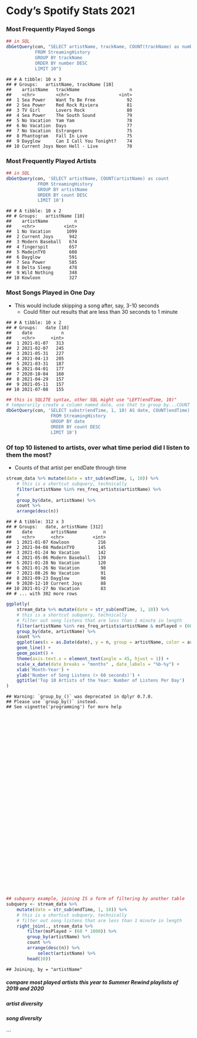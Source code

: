 Cody’s Spotify Stats 2021
================

### Most Frequently Played Songs

``` r
## in SQL
dbGetQuery(con, "SELECT artistName, trackName, COUNT(trackName) as number
           FROM StreamingHistory
           GROUP BY trackName
           ORDER BY number DESC
           LIMIT 10")
```

    ## # A tibble: 10 x 3
    ## # Groups:   artistName, trackName [10]
    ##    artistName   trackName                   n
    ##    <chr>        <chr>                   <int>
    ##  1 Sea Power    Want To Be Free            92
    ##  2 Sea Power    Red Rock Riviera           81
    ##  3 TV Girl      Lovers Rock                80
    ##  4 Sea Power    The South Sound            79
    ##  5 No Vacation  Yam Yam                    78
    ##  6 No Vacation  Days                       77
    ##  7 No Vacation  Estrangers                 75
    ##  8 Phantogram   Fall In Love               75
    ##  9 Dayglow      Can I Call You Tonight?    74
    ## 10 Current Joys Neon Hell - Live           70

### Most Frequently Played Artists

``` r
## in SQL
dbGetQuery(con, 'SELECT artistName, COUNT(artistName) as count
            FROM StreamingHistory
            GROUP BY artistName 
            ORDER BY count DESC
            LIMIT 10')
```

    ## # A tibble: 10 x 2
    ## # Groups:   artistName [10]
    ##    artistName          n
    ##    <chr>           <int>
    ##  1 No Vacation      1099
    ##  2 Current Joys      942
    ##  3 Modern Baseball   674
    ##  4 fingerspit        657
    ##  5 MadeinTYO         608
    ##  6 Dayglow           591
    ##  7 Sea Power         585
    ##  8 Delta Sleep       478
    ##  9 Wild Nothing      348
    ## 10 Kowloon           327

### Most Songs Played in One Day

  - This would include skipping a song after, say, 3-10 seconds
      - Could filter out results that are less than 30 seconds to 1
        minute

<!-- end list -->

    ## # A tibble: 10 x 2
    ## # Groups:   date [10]
    ##    date           n
    ##    <chr>      <int>
    ##  1 2021-01-07   313
    ##  2 2021-02-07   245
    ##  3 2021-05-31   227
    ##  4 2021-04-13   205
    ##  5 2021-03-31   187
    ##  6 2021-04-01   177
    ##  7 2020-10-04   160
    ##  8 2021-04-29   157
    ##  9 2021-05-11   157
    ## 10 2021-07-08   155

``` r
## this is SQLITE syntax, other SQL might use "LEFT(endTime, 10)"
# temporarily create a column named date, use that to group by...COUNT doesn't work on aliases I guess
dbGetQuery(con, 'SELECT substr(endTime, 1, 10) AS date, COUNT(endTime) AS count, SUM(msPlayed) as songTime
                 FROM StreamingHistory
                 GROUP BY date
                 ORDER BY count DESC
                 LIMIT 10')
```

### Of top 10 listened to artists, over what time period did I listen to them the most?

  - Counts of that artist per endDate through time

<!-- end list -->

``` r
stream_data %>% mutate(date = str_sub(endTime, 1, 10)) %>% 
    # this is a shortcut subquery, technically
    filter(artistName %in% res_freq_artists$artistName) %>% 
    # 
    group_by(date, artistName) %>% 
    count %>% 
    arrange(desc(n))
```

    ## # A tibble: 312 x 3
    ## # Groups:   date, artistName [312]
    ##    date       artistName          n
    ##    <chr>      <chr>           <int>
    ##  1 2021-01-07 Kowloon           216
    ##  2 2021-04-08 MadeinTYO         145
    ##  3 2021-01-24 No Vacation       142
    ##  4 2021-05-06 Modern Baseball   139
    ##  5 2021-01-28 No Vacation       120
    ##  6 2021-01-26 No Vacation        98
    ##  7 2021-08-26 No Vacation        91
    ##  8 2021-09-23 Dayglow            90
    ##  9 2020-12-10 Current Joys       88
    ## 10 2021-01-27 No Vacation        83
    ## # ... with 302 more rows

``` r
ggplotly(
    stream_data %>% mutate(date = str_sub(endTime, 1, 10)) %>% 
    # this is a shortcut subquery, technically
    # filter out song listens that are less than 1 minute in length
    filter(artistName %in% res_freq_artists$artistName & msPlayed > (60 * 1000)) %>% 
    group_by(date, artistName) %>% 
    count %>% 
    ggplot(aes(x = as.Date(date), y = n, group = artistName, color = artistName)) +
    geom_line() + 
    geom_point() + 
    theme(axis.text.x = element_text(angle = 45, hjust = 1)) + 
    scale_x_date(date_breaks = "months" , date_labels = "%b-%y") +
    xlab('Month-Year') + 
    ylab('Number of Song Listens (> 60 seconds)') + 
    ggtitle('Top 10 Artists of the Year: Number of Listens Per Day')
)
```

    ## Warning: `group_by_()` was deprecated in dplyr 0.7.0.
    ## Please use `group_by()` instead.
    ## See vignette('programming') for more help

<!--html_preserve-->

<div id="htmlwidget-f303b230f4397491d7c6" class="plotly html-widget" style="width:672px;height:480px;">

</div>

<script type="application/json" data-for="htmlwidget-f303b230f4397491d7c6">{"x":{"data":[{"x":[18586,18605,18606,18607,18609,18612,18613,18615,18616,18617,18642,18643,18645,18646,18647,18650,18652,18653,18658,18684,18730,18734,18735,18736,18737,18738,18768,18769,18773,18824,18825,18826,18829,18830,18840],"y":[1,46,76,39,59,1,27,41,16,19,24,29,41,13,9,58,1,1,11,2,2,48,43,28,13,1,11,4,3,9,22,10,3,10,12],"text":["as.Date(date): 2020-11-20<br />n:   1<br />artistName: Current Joys<br />artistName: Current Joys","as.Date(date): 2020-12-09<br />n:  46<br />artistName: Current Joys<br />artistName: Current Joys","as.Date(date): 2020-12-10<br />n:  76<br />artistName: Current Joys<br />artistName: Current Joys","as.Date(date): 2020-12-11<br />n:  39<br />artistName: Current Joys<br />artistName: Current Joys","as.Date(date): 2020-12-13<br />n:  59<br />artistName: Current Joys<br />artistName: Current Joys","as.Date(date): 2020-12-16<br />n:   1<br />artistName: Current Joys<br />artistName: Current Joys","as.Date(date): 2020-12-17<br />n:  27<br />artistName: Current Joys<br />artistName: Current Joys","as.Date(date): 2020-12-19<br />n:  41<br />artistName: Current Joys<br />artistName: Current Joys","as.Date(date): 2020-12-20<br />n:  16<br />artistName: Current Joys<br />artistName: Current Joys","as.Date(date): 2020-12-21<br />n:  19<br />artistName: Current Joys<br />artistName: Current Joys","as.Date(date): 2021-01-15<br />n:  24<br />artistName: Current Joys<br />artistName: Current Joys","as.Date(date): 2021-01-16<br />n:  29<br />artistName: Current Joys<br />artistName: Current Joys","as.Date(date): 2021-01-18<br />n:  41<br />artistName: Current Joys<br />artistName: Current Joys","as.Date(date): 2021-01-19<br />n:  13<br />artistName: Current Joys<br />artistName: Current Joys","as.Date(date): 2021-01-20<br />n:   9<br />artistName: Current Joys<br />artistName: Current Joys","as.Date(date): 2021-01-23<br />n:  58<br />artistName: Current Joys<br />artistName: Current Joys","as.Date(date): 2021-01-25<br />n:   1<br />artistName: Current Joys<br />artistName: Current Joys","as.Date(date): 2021-01-26<br />n:   1<br />artistName: Current Joys<br />artistName: Current Joys","as.Date(date): 2021-01-31<br />n:  11<br />artistName: Current Joys<br />artistName: Current Joys","as.Date(date): 2021-02-26<br />n:   2<br />artistName: Current Joys<br />artistName: Current Joys","as.Date(date): 2021-04-13<br />n:   2<br />artistName: Current Joys<br />artistName: Current Joys","as.Date(date): 2021-04-17<br />n:  48<br />artistName: Current Joys<br />artistName: Current Joys","as.Date(date): 2021-04-18<br />n:  43<br />artistName: Current Joys<br />artistName: Current Joys","as.Date(date): 2021-04-19<br />n:  28<br />artistName: Current Joys<br />artistName: Current Joys","as.Date(date): 2021-04-20<br />n:  13<br />artistName: Current Joys<br />artistName: Current Joys","as.Date(date): 2021-04-21<br />n:   1<br />artistName: Current Joys<br />artistName: Current Joys","as.Date(date): 2021-05-21<br />n:  11<br />artistName: Current Joys<br />artistName: Current Joys","as.Date(date): 2021-05-22<br />n:   4<br />artistName: Current Joys<br />artistName: Current Joys","as.Date(date): 2021-05-26<br />n:   3<br />artistName: Current Joys<br />artistName: Current Joys","as.Date(date): 2021-07-16<br />n:   9<br />artistName: Current Joys<br />artistName: Current Joys","as.Date(date): 2021-07-17<br />n:  22<br />artistName: Current Joys<br />artistName: Current Joys","as.Date(date): 2021-07-18<br />n:  10<br />artistName: Current Joys<br />artistName: Current Joys","as.Date(date): 2021-07-21<br />n:   3<br />artistName: Current Joys<br />artistName: Current Joys","as.Date(date): 2021-07-22<br />n:  10<br />artistName: Current Joys<br />artistName: Current Joys","as.Date(date): 2021-08-01<br />n:  12<br />artistName: Current Joys<br />artistName: Current Joys"],"type":"scatter","mode":"lines+markers","line":{"width":1.88976377952756,"color":"rgba(248,118,109,1)","dash":"solid"},"hoveron":"points","name":"Current Joys","legendgroup":"Current Joys","showlegend":true,"xaxis":"x","yaxis":"y","hoverinfo":"text","marker":{"autocolorscale":false,"color":"rgba(248,118,109,1)","opacity":1,"size":5.66929133858268,"symbol":"circle","line":{"width":1.88976377952756,"color":"rgba(248,118,109,1)"}},"frame":null},{"x":[18590,18591,18683,18730,18734,18771,18799,18800,18801,18802,18803,18807,18808,18812,18820,18829,18840,18892,18893,18894,18895,18896,18897,18898,18900,18901],"y":[2,6,1,4,1,17,68,50,33,4,5,1,1,3,17,1,1,60,81,52,1,6,66,10,28,5],"text":["as.Date(date): 2020-11-24<br />n:   2<br />artistName: Dayglow<br />artistName: Dayglow","as.Date(date): 2020-11-25<br />n:   6<br />artistName: Dayglow<br />artistName: Dayglow","as.Date(date): 2021-02-25<br />n:   1<br />artistName: Dayglow<br />artistName: Dayglow","as.Date(date): 2021-04-13<br />n:   4<br />artistName: Dayglow<br />artistName: Dayglow","as.Date(date): 2021-04-17<br />n:   1<br />artistName: Dayglow<br />artistName: Dayglow","as.Date(date): 2021-05-24<br />n:  17<br />artistName: Dayglow<br />artistName: Dayglow","as.Date(date): 2021-06-21<br />n:  68<br />artistName: Dayglow<br />artistName: Dayglow","as.Date(date): 2021-06-22<br />n:  50<br />artistName: Dayglow<br />artistName: Dayglow","as.Date(date): 2021-06-23<br />n:  33<br />artistName: Dayglow<br />artistName: Dayglow","as.Date(date): 2021-06-24<br />n:   4<br />artistName: Dayglow<br />artistName: Dayglow","as.Date(date): 2021-06-25<br />n:   5<br />artistName: Dayglow<br />artistName: Dayglow","as.Date(date): 2021-06-29<br />n:   1<br />artistName: Dayglow<br />artistName: Dayglow","as.Date(date): 2021-06-30<br />n:   1<br />artistName: Dayglow<br />artistName: Dayglow","as.Date(date): 2021-07-04<br />n:   3<br />artistName: Dayglow<br />artistName: Dayglow","as.Date(date): 2021-07-12<br />n:  17<br />artistName: Dayglow<br />artistName: Dayglow","as.Date(date): 2021-07-21<br />n:   1<br />artistName: Dayglow<br />artistName: Dayglow","as.Date(date): 2021-08-01<br />n:   1<br />artistName: Dayglow<br />artistName: Dayglow","as.Date(date): 2021-09-22<br />n:  60<br />artistName: Dayglow<br />artistName: Dayglow","as.Date(date): 2021-09-23<br />n:  81<br />artistName: Dayglow<br />artistName: Dayglow","as.Date(date): 2021-09-24<br />n:  52<br />artistName: Dayglow<br />artistName: Dayglow","as.Date(date): 2021-09-25<br />n:   1<br />artistName: Dayglow<br />artistName: Dayglow","as.Date(date): 2021-09-26<br />n:   6<br />artistName: Dayglow<br />artistName: Dayglow","as.Date(date): 2021-09-27<br />n:  66<br />artistName: Dayglow<br />artistName: Dayglow","as.Date(date): 2021-09-28<br />n:  10<br />artistName: Dayglow<br />artistName: Dayglow","as.Date(date): 2021-09-30<br />n:  28<br />artistName: Dayglow<br />artistName: Dayglow","as.Date(date): 2021-10-01<br />n:   5<br />artistName: Dayglow<br />artistName: Dayglow"],"type":"scatter","mode":"lines+markers","line":{"width":1.88976377952756,"color":"rgba(216,144,0,1)","dash":"solid"},"hoveron":"points","name":"Dayglow","legendgroup":"Dayglow","showlegend":true,"xaxis":"x","yaxis":"y","hoverinfo":"text","marker":{"autocolorscale":false,"color":"rgba(216,144,0,1)","opacity":1,"size":5.66929133858268,"symbol":"circle","line":{"width":1.88976377952756,"color":"rgba(216,144,0,1)"}},"frame":null},{"x":[18556,18596,18597,18631,18814,18815,18816,18817,18819,18820,18821,18822,18823,18825,18828,18829,18842,18844,18854,18883,18884,18886,18891,18892,18897],"y":[1,57,16,29,2,34,36,8,14,11,1,13,19,19,22,13,11,1,18,10,48,12,13,7,16],"text":["as.Date(date): 2020-10-21<br />n:   1<br />artistName: Delta Sleep<br />artistName: Delta Sleep","as.Date(date): 2020-11-30<br />n:  57<br />artistName: Delta Sleep<br />artistName: Delta Sleep","as.Date(date): 2020-12-01<br />n:  16<br />artistName: Delta Sleep<br />artistName: Delta Sleep","as.Date(date): 2021-01-04<br />n:  29<br />artistName: Delta Sleep<br />artistName: Delta Sleep","as.Date(date): 2021-07-06<br />n:   2<br />artistName: Delta Sleep<br />artistName: Delta Sleep","as.Date(date): 2021-07-07<br />n:  34<br />artistName: Delta Sleep<br />artistName: Delta Sleep","as.Date(date): 2021-07-08<br />n:  36<br />artistName: Delta Sleep<br />artistName: Delta Sleep","as.Date(date): 2021-07-09<br />n:   8<br />artistName: Delta Sleep<br />artistName: Delta Sleep","as.Date(date): 2021-07-11<br />n:  14<br />artistName: Delta Sleep<br />artistName: Delta Sleep","as.Date(date): 2021-07-12<br />n:  11<br />artistName: Delta Sleep<br />artistName: Delta Sleep","as.Date(date): 2021-07-13<br />n:   1<br />artistName: Delta Sleep<br />artistName: Delta Sleep","as.Date(date): 2021-07-14<br />n:  13<br />artistName: Delta Sleep<br />artistName: Delta Sleep","as.Date(date): 2021-07-15<br />n:  19<br />artistName: Delta Sleep<br />artistName: Delta Sleep","as.Date(date): 2021-07-17<br />n:  19<br />artistName: Delta Sleep<br />artistName: Delta Sleep","as.Date(date): 2021-07-20<br />n:  22<br />artistName: Delta Sleep<br />artistName: Delta Sleep","as.Date(date): 2021-07-21<br />n:  13<br />artistName: Delta Sleep<br />artistName: Delta Sleep","as.Date(date): 2021-08-03<br />n:  11<br />artistName: Delta Sleep<br />artistName: Delta Sleep","as.Date(date): 2021-08-05<br />n:   1<br />artistName: Delta Sleep<br />artistName: Delta Sleep","as.Date(date): 2021-08-15<br />n:  18<br />artistName: Delta Sleep<br />artistName: Delta Sleep","as.Date(date): 2021-09-13<br />n:  10<br />artistName: Delta Sleep<br />artistName: Delta Sleep","as.Date(date): 2021-09-14<br />n:  48<br />artistName: Delta Sleep<br />artistName: Delta Sleep","as.Date(date): 2021-09-16<br />n:  12<br />artistName: Delta Sleep<br />artistName: Delta Sleep","as.Date(date): 2021-09-21<br />n:  13<br />artistName: Delta Sleep<br />artistName: Delta Sleep","as.Date(date): 2021-09-22<br />n:   7<br />artistName: Delta Sleep<br />artistName: Delta Sleep","as.Date(date): 2021-09-27<br />n:  16<br />artistName: Delta Sleep<br />artistName: Delta Sleep"],"type":"scatter","mode":"lines+markers","line":{"width":1.88976377952756,"color":"rgba(163,165,0,1)","dash":"solid"},"hoveron":"points","name":"Delta Sleep","legendgroup":"Delta Sleep","showlegend":true,"xaxis":"x","yaxis":"y","hoverinfo":"text","marker":{"autocolorscale":false,"color":"rgba(163,165,0,1)","opacity":1,"size":5.66929133858268,"symbol":"circle","line":{"width":1.88976377952756,"color":"rgba(163,165,0,1)"}},"frame":null},{"x":[18784,18785,18786,18787,18788,18789,18790,18791,18792,18801,18802,18806,18810,18811,18845,18846,18847,18848,18851,18857,18876],"y":[15,52,51,35,69,50,14,7,1,28,11,27,71,28,13,57,11,20,20,27,15],"text":["as.Date(date): 2021-06-06<br />n:  15<br />artistName: fingerspit<br />artistName: fingerspit","as.Date(date): 2021-06-07<br />n:  52<br />artistName: fingerspit<br />artistName: fingerspit","as.Date(date): 2021-06-08<br />n:  51<br />artistName: fingerspit<br />artistName: fingerspit","as.Date(date): 2021-06-09<br />n:  35<br />artistName: fingerspit<br />artistName: fingerspit","as.Date(date): 2021-06-10<br />n:  69<br />artistName: fingerspit<br />artistName: fingerspit","as.Date(date): 2021-06-11<br />n:  50<br />artistName: fingerspit<br />artistName: fingerspit","as.Date(date): 2021-06-12<br />n:  14<br />artistName: fingerspit<br />artistName: fingerspit","as.Date(date): 2021-06-13<br />n:   7<br />artistName: fingerspit<br />artistName: fingerspit","as.Date(date): 2021-06-14<br />n:   1<br />artistName: fingerspit<br />artistName: fingerspit","as.Date(date): 2021-06-23<br />n:  28<br />artistName: fingerspit<br />artistName: fingerspit","as.Date(date): 2021-06-24<br />n:  11<br />artistName: fingerspit<br />artistName: fingerspit","as.Date(date): 2021-06-28<br />n:  27<br />artistName: fingerspit<br />artistName: fingerspit","as.Date(date): 2021-07-02<br />n:  71<br />artistName: fingerspit<br />artistName: fingerspit","as.Date(date): 2021-07-03<br />n:  28<br />artistName: fingerspit<br />artistName: fingerspit","as.Date(date): 2021-08-06<br />n:  13<br />artistName: fingerspit<br />artistName: fingerspit","as.Date(date): 2021-08-07<br />n:  57<br />artistName: fingerspit<br />artistName: fingerspit","as.Date(date): 2021-08-08<br />n:  11<br />artistName: fingerspit<br />artistName: fingerspit","as.Date(date): 2021-08-09<br />n:  20<br />artistName: fingerspit<br />artistName: fingerspit","as.Date(date): 2021-08-12<br />n:  20<br />artistName: fingerspit<br />artistName: fingerspit","as.Date(date): 2021-08-18<br />n:  27<br />artistName: fingerspit<br />artistName: fingerspit","as.Date(date): 2021-09-06<br />n:  15<br />artistName: fingerspit<br />artistName: fingerspit"],"type":"scatter","mode":"lines+markers","line":{"width":1.88976377952756,"color":"rgba(57,182,0,1)","dash":"solid"},"hoveron":"points","name":"fingerspit","legendgroup":"fingerspit","showlegend":true,"xaxis":"x","yaxis":"y","hoverinfo":"text","marker":{"autocolorscale":false,"color":"rgba(57,182,0,1)","opacity":1,"size":5.66929133858268,"symbol":"circle","line":{"width":1.88976377952756,"color":"rgba(57,182,0,1)"}},"frame":null},{"x":[18624,18625,18626,18627,18628,18632,18634,18635,18638,18720,18750],"y":[2,2,26,16,4,12,214,11,14,1,16],"text":["as.Date(date): 2020-12-28<br />n:   2<br />artistName: Kowloon<br />artistName: Kowloon","as.Date(date): 2020-12-29<br />n:   2<br />artistName: Kowloon<br />artistName: Kowloon","as.Date(date): 2020-12-30<br />n:  26<br />artistName: Kowloon<br />artistName: Kowloon","as.Date(date): 2020-12-31<br />n:  16<br />artistName: Kowloon<br />artistName: Kowloon","as.Date(date): 2021-01-01<br />n:   4<br />artistName: Kowloon<br />artistName: Kowloon","as.Date(date): 2021-01-05<br />n:  12<br />artistName: Kowloon<br />artistName: Kowloon","as.Date(date): 2021-01-07<br />n: 214<br />artistName: Kowloon<br />artistName: Kowloon","as.Date(date): 2021-01-08<br />n:  11<br />artistName: Kowloon<br />artistName: Kowloon","as.Date(date): 2021-01-11<br />n:  14<br />artistName: Kowloon<br />artistName: Kowloon","as.Date(date): 2021-04-03<br />n:   1<br />artistName: Kowloon<br />artistName: Kowloon","as.Date(date): 2021-05-03<br />n:  16<br />artistName: Kowloon<br />artistName: Kowloon"],"type":"scatter","mode":"lines+markers","line":{"width":1.88976377952756,"color":"rgba(0,191,125,1)","dash":"solid"},"hoveron":"points","name":"Kowloon","legendgroup":"Kowloon","showlegend":true,"xaxis":"x","yaxis":"y","hoverinfo":"text","marker":{"autocolorscale":false,"color":"rgba(0,191,125,1)","opacity":1,"size":5.66929133858268,"symbol":"circle","line":{"width":1.88976377952756,"color":"rgba(0,191,125,1)"}},"frame":null},{"x":[18541,18560,18574,18575,18576,18577,18588,18600,18603,18616,18662,18697,18700,18718,18720,18721,18722,18723,18724,18725,18726,18727,18728,18729,18730,18731,18738,18747,18750,18760,18798,18837,18838,18839,18840,18841,18845,18848,18849,18859,18864,18866,18877,18878,18885,18891,18898],"y":[1,1,1,1,1,5,1,2,1,1,3,4,2,56,7,44,28,45,37,134,58,21,11,19,24,3,1,1,2,1,1,2,3,2,3,1,2,1,2,2,1,2,5,2,1,2,1],"text":["as.Date(date): 2020-10-06<br />n:   1<br />artistName: MadeinTYO<br />artistName: MadeinTYO","as.Date(date): 2020-10-25<br />n:   1<br />artistName: MadeinTYO<br />artistName: MadeinTYO","as.Date(date): 2020-11-08<br />n:   1<br />artistName: MadeinTYO<br />artistName: MadeinTYO","as.Date(date): 2020-11-09<br />n:   1<br />artistName: MadeinTYO<br />artistName: MadeinTYO","as.Date(date): 2020-11-10<br />n:   1<br />artistName: MadeinTYO<br />artistName: MadeinTYO","as.Date(date): 2020-11-11<br />n:   5<br />artistName: MadeinTYO<br />artistName: MadeinTYO","as.Date(date): 2020-11-22<br />n:   1<br />artistName: MadeinTYO<br />artistName: MadeinTYO","as.Date(date): 2020-12-04<br />n:   2<br />artistName: MadeinTYO<br />artistName: MadeinTYO","as.Date(date): 2020-12-07<br />n:   1<br />artistName: MadeinTYO<br />artistName: MadeinTYO","as.Date(date): 2020-12-20<br />n:   1<br />artistName: MadeinTYO<br />artistName: MadeinTYO","as.Date(date): 2021-02-04<br />n:   3<br />artistName: MadeinTYO<br />artistName: MadeinTYO","as.Date(date): 2021-03-11<br />n:   4<br />artistName: MadeinTYO<br />artistName: MadeinTYO","as.Date(date): 2021-03-14<br />n:   2<br />artistName: MadeinTYO<br />artistName: MadeinTYO","as.Date(date): 2021-04-01<br />n:  56<br />artistName: MadeinTYO<br />artistName: MadeinTYO","as.Date(date): 2021-04-03<br />n:   7<br />artistName: MadeinTYO<br />artistName: MadeinTYO","as.Date(date): 2021-04-04<br />n:  44<br />artistName: MadeinTYO<br />artistName: MadeinTYO","as.Date(date): 2021-04-05<br />n:  28<br />artistName: MadeinTYO<br />artistName: MadeinTYO","as.Date(date): 2021-04-06<br />n:  45<br />artistName: MadeinTYO<br />artistName: MadeinTYO","as.Date(date): 2021-04-07<br />n:  37<br />artistName: MadeinTYO<br />artistName: MadeinTYO","as.Date(date): 2021-04-08<br />n: 134<br />artistName: MadeinTYO<br />artistName: MadeinTYO","as.Date(date): 2021-04-09<br />n:  58<br />artistName: MadeinTYO<br />artistName: MadeinTYO","as.Date(date): 2021-04-10<br />n:  21<br />artistName: MadeinTYO<br />artistName: MadeinTYO","as.Date(date): 2021-04-11<br />n:  11<br />artistName: MadeinTYO<br />artistName: MadeinTYO","as.Date(date): 2021-04-12<br />n:  19<br />artistName: MadeinTYO<br />artistName: MadeinTYO","as.Date(date): 2021-04-13<br />n:  24<br />artistName: MadeinTYO<br />artistName: MadeinTYO","as.Date(date): 2021-04-14<br />n:   3<br />artistName: MadeinTYO<br />artistName: MadeinTYO","as.Date(date): 2021-04-21<br />n:   1<br />artistName: MadeinTYO<br />artistName: MadeinTYO","as.Date(date): 2021-04-30<br />n:   1<br />artistName: MadeinTYO<br />artistName: MadeinTYO","as.Date(date): 2021-05-03<br />n:   2<br />artistName: MadeinTYO<br />artistName: MadeinTYO","as.Date(date): 2021-05-13<br />n:   1<br />artistName: MadeinTYO<br />artistName: MadeinTYO","as.Date(date): 2021-06-20<br />n:   1<br />artistName: MadeinTYO<br />artistName: MadeinTYO","as.Date(date): 2021-07-29<br />n:   2<br />artistName: MadeinTYO<br />artistName: MadeinTYO","as.Date(date): 2021-07-30<br />n:   3<br />artistName: MadeinTYO<br />artistName: MadeinTYO","as.Date(date): 2021-07-31<br />n:   2<br />artistName: MadeinTYO<br />artistName: MadeinTYO","as.Date(date): 2021-08-01<br />n:   3<br />artistName: MadeinTYO<br />artistName: MadeinTYO","as.Date(date): 2021-08-02<br />n:   1<br />artistName: MadeinTYO<br />artistName: MadeinTYO","as.Date(date): 2021-08-06<br />n:   2<br />artistName: MadeinTYO<br />artistName: MadeinTYO","as.Date(date): 2021-08-09<br />n:   1<br />artistName: MadeinTYO<br />artistName: MadeinTYO","as.Date(date): 2021-08-10<br />n:   2<br />artistName: MadeinTYO<br />artistName: MadeinTYO","as.Date(date): 2021-08-20<br />n:   2<br />artistName: MadeinTYO<br />artistName: MadeinTYO","as.Date(date): 2021-08-25<br />n:   1<br />artistName: MadeinTYO<br />artistName: MadeinTYO","as.Date(date): 2021-08-27<br />n:   2<br />artistName: MadeinTYO<br />artistName: MadeinTYO","as.Date(date): 2021-09-07<br />n:   5<br />artistName: MadeinTYO<br />artistName: MadeinTYO","as.Date(date): 2021-09-08<br />n:   2<br />artistName: MadeinTYO<br />artistName: MadeinTYO","as.Date(date): 2021-09-15<br />n:   1<br />artistName: MadeinTYO<br />artistName: MadeinTYO","as.Date(date): 2021-09-21<br />n:   2<br />artistName: MadeinTYO<br />artistName: MadeinTYO","as.Date(date): 2021-09-28<br />n:   1<br />artistName: MadeinTYO<br />artistName: MadeinTYO"],"type":"scatter","mode":"lines+markers","line":{"width":1.88976377952756,"color":"rgba(0,191,196,1)","dash":"solid"},"hoveron":"points","name":"MadeinTYO","legendgroup":"MadeinTYO","showlegend":true,"xaxis":"x","yaxis":"y","hoverinfo":"text","marker":{"autocolorscale":false,"color":"rgba(0,191,196,1)","opacity":1,"size":5.66929133858268,"symbol":"circle","line":{"width":1.88976377952756,"color":"rgba(0,191,196,1)"}},"frame":null},{"x":[18746,18749,18750,18751,18752,18753,18754,18755,18756,18757,18758,18759,18760,18761,18764,18765,18779,18781,18782,18786,18787,18788,18793,18799,18840,18843,18846,18848,18856,18862],"y":[20,15,9,11,3,120,70,24,22,7,35,42,24,5,1,10,10,11,21,19,17,10,2,2,1,8,19,8,13,13],"text":["as.Date(date): 2021-04-29<br />n:  20<br />artistName: Modern Baseball<br />artistName: Modern Baseball","as.Date(date): 2021-05-02<br />n:  15<br />artistName: Modern Baseball<br />artistName: Modern Baseball","as.Date(date): 2021-05-03<br />n:   9<br />artistName: Modern Baseball<br />artistName: Modern Baseball","as.Date(date): 2021-05-04<br />n:  11<br />artistName: Modern Baseball<br />artistName: Modern Baseball","as.Date(date): 2021-05-05<br />n:   3<br />artistName: Modern Baseball<br />artistName: Modern Baseball","as.Date(date): 2021-05-06<br />n: 120<br />artistName: Modern Baseball<br />artistName: Modern Baseball","as.Date(date): 2021-05-07<br />n:  70<br />artistName: Modern Baseball<br />artistName: Modern Baseball","as.Date(date): 2021-05-08<br />n:  24<br />artistName: Modern Baseball<br />artistName: Modern Baseball","as.Date(date): 2021-05-09<br />n:  22<br />artistName: Modern Baseball<br />artistName: Modern Baseball","as.Date(date): 2021-05-10<br />n:   7<br />artistName: Modern Baseball<br />artistName: Modern Baseball","as.Date(date): 2021-05-11<br />n:  35<br />artistName: Modern Baseball<br />artistName: Modern Baseball","as.Date(date): 2021-05-12<br />n:  42<br />artistName: Modern Baseball<br />artistName: Modern Baseball","as.Date(date): 2021-05-13<br />n:  24<br />artistName: Modern Baseball<br />artistName: Modern Baseball","as.Date(date): 2021-05-14<br />n:   5<br />artistName: Modern Baseball<br />artistName: Modern Baseball","as.Date(date): 2021-05-17<br />n:   1<br />artistName: Modern Baseball<br />artistName: Modern Baseball","as.Date(date): 2021-05-18<br />n:  10<br />artistName: Modern Baseball<br />artistName: Modern Baseball","as.Date(date): 2021-06-01<br />n:  10<br />artistName: Modern Baseball<br />artistName: Modern Baseball","as.Date(date): 2021-06-03<br />n:  11<br />artistName: Modern Baseball<br />artistName: Modern Baseball","as.Date(date): 2021-06-04<br />n:  21<br />artistName: Modern Baseball<br />artistName: Modern Baseball","as.Date(date): 2021-06-08<br />n:  19<br />artistName: Modern Baseball<br />artistName: Modern Baseball","as.Date(date): 2021-06-09<br />n:  17<br />artistName: Modern Baseball<br />artistName: Modern Baseball","as.Date(date): 2021-06-10<br />n:  10<br />artistName: Modern Baseball<br />artistName: Modern Baseball","as.Date(date): 2021-06-15<br />n:   2<br />artistName: Modern Baseball<br />artistName: Modern Baseball","as.Date(date): 2021-06-21<br />n:   2<br />artistName: Modern Baseball<br />artistName: Modern Baseball","as.Date(date): 2021-08-01<br />n:   1<br />artistName: Modern Baseball<br />artistName: Modern Baseball","as.Date(date): 2021-08-04<br />n:   8<br />artistName: Modern Baseball<br />artistName: Modern Baseball","as.Date(date): 2021-08-07<br />n:  19<br />artistName: Modern Baseball<br />artistName: Modern Baseball","as.Date(date): 2021-08-09<br />n:   8<br />artistName: Modern Baseball<br />artistName: Modern Baseball","as.Date(date): 2021-08-17<br />n:  13<br />artistName: Modern Baseball<br />artistName: Modern Baseball","as.Date(date): 2021-08-23<br />n:  13<br />artistName: Modern Baseball<br />artistName: Modern Baseball"],"type":"scatter","mode":"lines+markers","line":{"width":1.88976377952756,"color":"rgba(0,176,246,1)","dash":"solid"},"hoveron":"points","name":"Modern Baseball","legendgroup":"Modern Baseball","showlegend":true,"xaxis":"x","yaxis":"y","hoverinfo":"text","marker":{"autocolorscale":false,"color":"rgba(0,176,246,1)","opacity":1,"size":5.66929133858268,"symbol":"circle","line":{"width":1.88976377952756,"color":"rgba(0,176,246,1)"}},"frame":null},{"x":[18590,18591,18597,18599,18610,18611,18612,18624,18642,18650,18651,18652,18653,18654,18655,18656,18657,18658,18659,18660,18670,18676,18677,18685,18734,18746,18793,18794,18799,18829,18834,18856,18861,18865,18866,18871,18872,18879,18900],"y":[1,1,1,2,31,1,4,1,1,15,107,48,85,69,93,42,11,10,24,61,7,4,13,1,8,1,30,45,2,1,1,13,17,82,3,17,54,2,4],"text":["as.Date(date): 2020-11-24<br />n:   1<br />artistName: No Vacation<br />artistName: No Vacation","as.Date(date): 2020-11-25<br />n:   1<br />artistName: No Vacation<br />artistName: No Vacation","as.Date(date): 2020-12-01<br />n:   1<br />artistName: No Vacation<br />artistName: No Vacation","as.Date(date): 2020-12-03<br />n:   2<br />artistName: No Vacation<br />artistName: No Vacation","as.Date(date): 2020-12-14<br />n:  31<br />artistName: No Vacation<br />artistName: No Vacation","as.Date(date): 2020-12-15<br />n:   1<br />artistName: No Vacation<br />artistName: No Vacation","as.Date(date): 2020-12-16<br />n:   4<br />artistName: No Vacation<br />artistName: No Vacation","as.Date(date): 2020-12-28<br />n:   1<br />artistName: No Vacation<br />artistName: No Vacation","as.Date(date): 2021-01-15<br />n:   1<br />artistName: No Vacation<br />artistName: No Vacation","as.Date(date): 2021-01-23<br />n:  15<br />artistName: No Vacation<br />artistName: No Vacation","as.Date(date): 2021-01-24<br />n: 107<br />artistName: No Vacation<br />artistName: No Vacation","as.Date(date): 2021-01-25<br />n:  48<br />artistName: No Vacation<br />artistName: No Vacation","as.Date(date): 2021-01-26<br />n:  85<br />artistName: No Vacation<br />artistName: No Vacation","as.Date(date): 2021-01-27<br />n:  69<br />artistName: No Vacation<br />artistName: No Vacation","as.Date(date): 2021-01-28<br />n:  93<br />artistName: No Vacation<br />artistName: No Vacation","as.Date(date): 2021-01-29<br />n:  42<br />artistName: No Vacation<br />artistName: No Vacation","as.Date(date): 2021-01-30<br />n:  11<br />artistName: No Vacation<br />artistName: No Vacation","as.Date(date): 2021-01-31<br />n:  10<br />artistName: No Vacation<br />artistName: No Vacation","as.Date(date): 2021-02-01<br />n:  24<br />artistName: No Vacation<br />artistName: No Vacation","as.Date(date): 2021-02-02<br />n:  61<br />artistName: No Vacation<br />artistName: No Vacation","as.Date(date): 2021-02-12<br />n:   7<br />artistName: No Vacation<br />artistName: No Vacation","as.Date(date): 2021-02-18<br />n:   4<br />artistName: No Vacation<br />artistName: No Vacation","as.Date(date): 2021-02-19<br />n:  13<br />artistName: No Vacation<br />artistName: No Vacation","as.Date(date): 2021-02-27<br />n:   1<br />artistName: No Vacation<br />artistName: No Vacation","as.Date(date): 2021-04-17<br />n:   8<br />artistName: No Vacation<br />artistName: No Vacation","as.Date(date): 2021-04-29<br />n:   1<br />artistName: No Vacation<br />artistName: No Vacation","as.Date(date): 2021-06-15<br />n:  30<br />artistName: No Vacation<br />artistName: No Vacation","as.Date(date): 2021-06-16<br />n:  45<br />artistName: No Vacation<br />artistName: No Vacation","as.Date(date): 2021-06-21<br />n:   2<br />artistName: No Vacation<br />artistName: No Vacation","as.Date(date): 2021-07-21<br />n:   1<br />artistName: No Vacation<br />artistName: No Vacation","as.Date(date): 2021-07-26<br />n:   1<br />artistName: No Vacation<br />artistName: No Vacation","as.Date(date): 2021-08-17<br />n:  13<br />artistName: No Vacation<br />artistName: No Vacation","as.Date(date): 2021-08-22<br />n:  17<br />artistName: No Vacation<br />artistName: No Vacation","as.Date(date): 2021-08-26<br />n:  82<br />artistName: No Vacation<br />artistName: No Vacation","as.Date(date): 2021-08-27<br />n:   3<br />artistName: No Vacation<br />artistName: No Vacation","as.Date(date): 2021-09-01<br />n:  17<br />artistName: No Vacation<br />artistName: No Vacation","as.Date(date): 2021-09-02<br />n:  54<br />artistName: No Vacation<br />artistName: No Vacation","as.Date(date): 2021-09-09<br />n:   2<br />artistName: No Vacation<br />artistName: No Vacation","as.Date(date): 2021-09-30<br />n:   4<br />artistName: No Vacation<br />artistName: No Vacation"],"type":"scatter","mode":"lines+markers","line":{"width":1.88976377952756,"color":"rgba(149,144,255,1)","dash":"solid"},"hoveron":"points","name":"No Vacation","legendgroup":"No Vacation","showlegend":true,"xaxis":"x","yaxis":"y","hoverinfo":"text","marker":{"autocolorscale":false,"color":"rgba(149,144,255,1)","opacity":1,"size":5.66929133858268,"symbol":"circle","line":{"width":1.88976377952756,"color":"rgba(149,144,255,1)"}},"frame":null},{"x":[18667,18668,18669,18670,18672,18673,18675,18676,18678,18679,18680,18681,18682,18684,18685,18686,18689,18693,18701,18702,18703,18729,18730,18769,18773,18775,18817,18818,18820,18823,18828,18829,18834,18835,18836,18858,18893,18898],"y":[2,26,39,38,4,11,37,37,5,2,18,33,10,5,16,33,3,14,10,1,1,14,15,7,10,1,16,10,18,21,19,8,3,6,4,9,1,17],"text":["as.Date(date): 2021-02-09<br />n:   2<br />artistName: Sea Power<br />artistName: Sea Power","as.Date(date): 2021-02-10<br />n:  26<br />artistName: Sea Power<br />artistName: Sea Power","as.Date(date): 2021-02-11<br />n:  39<br />artistName: Sea Power<br />artistName: Sea Power","as.Date(date): 2021-02-12<br />n:  38<br />artistName: Sea Power<br />artistName: Sea Power","as.Date(date): 2021-02-14<br />n:   4<br />artistName: Sea Power<br />artistName: Sea Power","as.Date(date): 2021-02-15<br />n:  11<br />artistName: Sea Power<br />artistName: Sea Power","as.Date(date): 2021-02-17<br />n:  37<br />artistName: Sea Power<br />artistName: Sea Power","as.Date(date): 2021-02-18<br />n:  37<br />artistName: Sea Power<br />artistName: Sea Power","as.Date(date): 2021-02-20<br />n:   5<br />artistName: Sea Power<br />artistName: Sea Power","as.Date(date): 2021-02-21<br />n:   2<br />artistName: Sea Power<br />artistName: Sea Power","as.Date(date): 2021-02-22<br />n:  18<br />artistName: Sea Power<br />artistName: Sea Power","as.Date(date): 2021-02-23<br />n:  33<br />artistName: Sea Power<br />artistName: Sea Power","as.Date(date): 2021-02-24<br />n:  10<br />artistName: Sea Power<br />artistName: Sea Power","as.Date(date): 2021-02-26<br />n:   5<br />artistName: Sea Power<br />artistName: Sea Power","as.Date(date): 2021-02-27<br />n:  16<br />artistName: Sea Power<br />artistName: Sea Power","as.Date(date): 2021-02-28<br />n:  33<br />artistName: Sea Power<br />artistName: Sea Power","as.Date(date): 2021-03-03<br />n:   3<br />artistName: Sea Power<br />artistName: Sea Power","as.Date(date): 2021-03-07<br />n:  14<br />artistName: Sea Power<br />artistName: Sea Power","as.Date(date): 2021-03-15<br />n:  10<br />artistName: Sea Power<br />artistName: Sea Power","as.Date(date): 2021-03-16<br />n:   1<br />artistName: Sea Power<br />artistName: Sea Power","as.Date(date): 2021-03-17<br />n:   1<br />artistName: Sea Power<br />artistName: Sea Power","as.Date(date): 2021-04-12<br />n:  14<br />artistName: Sea Power<br />artistName: Sea Power","as.Date(date): 2021-04-13<br />n:  15<br />artistName: Sea Power<br />artistName: Sea Power","as.Date(date): 2021-05-22<br />n:   7<br />artistName: Sea Power<br />artistName: Sea Power","as.Date(date): 2021-05-26<br />n:  10<br />artistName: Sea Power<br />artistName: Sea Power","as.Date(date): 2021-05-28<br />n:   1<br />artistName: Sea Power<br />artistName: Sea Power","as.Date(date): 2021-07-09<br />n:  16<br />artistName: Sea Power<br />artistName: Sea Power","as.Date(date): 2021-07-10<br />n:  10<br />artistName: Sea Power<br />artistName: Sea Power","as.Date(date): 2021-07-12<br />n:  18<br />artistName: Sea Power<br />artistName: Sea Power","as.Date(date): 2021-07-15<br />n:  21<br />artistName: Sea Power<br />artistName: Sea Power","as.Date(date): 2021-07-20<br />n:  19<br />artistName: Sea Power<br />artistName: Sea Power","as.Date(date): 2021-07-21<br />n:   8<br />artistName: Sea Power<br />artistName: Sea Power","as.Date(date): 2021-07-26<br />n:   3<br />artistName: Sea Power<br />artistName: Sea Power","as.Date(date): 2021-07-27<br />n:   6<br />artistName: Sea Power<br />artistName: Sea Power","as.Date(date): 2021-07-28<br />n:   4<br />artistName: Sea Power<br />artistName: Sea Power","as.Date(date): 2021-08-19<br />n:   9<br />artistName: Sea Power<br />artistName: Sea Power","as.Date(date): 2021-09-23<br />n:   1<br />artistName: Sea Power<br />artistName: Sea Power","as.Date(date): 2021-09-28<br />n:  17<br />artistName: Sea Power<br />artistName: Sea Power"],"type":"scatter","mode":"lines+markers","line":{"width":1.88976377952756,"color":"rgba(231,107,243,1)","dash":"solid"},"hoveron":"points","name":"Sea Power","legendgroup":"Sea Power","showlegend":true,"xaxis":"x","yaxis":"y","hoverinfo":"text","marker":{"autocolorscale":false,"color":"rgba(231,107,243,1)","opacity":1,"size":5.66929133858268,"symbol":"circle","line":{"width":1.88976377952756,"color":"rgba(231,107,243,1)"}},"frame":null},{"x":[18659,18661,18662,18663,18664,18665,18719,18720,18721,18722,18726,18727,18728,18730,18731,18732,18733,18734,18740,18776,18777,18795,18799,18824,18833,18835,18836,18842],"y":[1,53,59,2,5,23,10,39,15,15,14,13,2,7,7,4,15,2,7,1,1,1,2,1,1,3,1,1],"text":["as.Date(date): 2021-02-01<br />n:   1<br />artistName: Wild Nothing<br />artistName: Wild Nothing","as.Date(date): 2021-02-03<br />n:  53<br />artistName: Wild Nothing<br />artistName: Wild Nothing","as.Date(date): 2021-02-04<br />n:  59<br />artistName: Wild Nothing<br />artistName: Wild Nothing","as.Date(date): 2021-02-05<br />n:   2<br />artistName: Wild Nothing<br />artistName: Wild Nothing","as.Date(date): 2021-02-06<br />n:   5<br />artistName: Wild Nothing<br />artistName: Wild Nothing","as.Date(date): 2021-02-07<br />n:  23<br />artistName: Wild Nothing<br />artistName: Wild Nothing","as.Date(date): 2021-04-02<br />n:  10<br />artistName: Wild Nothing<br />artistName: Wild Nothing","as.Date(date): 2021-04-03<br />n:  39<br />artistName: Wild Nothing<br />artistName: Wild Nothing","as.Date(date): 2021-04-04<br />n:  15<br />artistName: Wild Nothing<br />artistName: Wild Nothing","as.Date(date): 2021-04-05<br />n:  15<br />artistName: Wild Nothing<br />artistName: Wild Nothing","as.Date(date): 2021-04-09<br />n:  14<br />artistName: Wild Nothing<br />artistName: Wild Nothing","as.Date(date): 2021-04-10<br />n:  13<br />artistName: Wild Nothing<br />artistName: Wild Nothing","as.Date(date): 2021-04-11<br />n:   2<br />artistName: Wild Nothing<br />artistName: Wild Nothing","as.Date(date): 2021-04-13<br />n:   7<br />artistName: Wild Nothing<br />artistName: Wild Nothing","as.Date(date): 2021-04-14<br />n:   7<br />artistName: Wild Nothing<br />artistName: Wild Nothing","as.Date(date): 2021-04-15<br />n:   4<br />artistName: Wild Nothing<br />artistName: Wild Nothing","as.Date(date): 2021-04-16<br />n:  15<br />artistName: Wild Nothing<br />artistName: Wild Nothing","as.Date(date): 2021-04-17<br />n:   2<br />artistName: Wild Nothing<br />artistName: Wild Nothing","as.Date(date): 2021-04-23<br />n:   7<br />artistName: Wild Nothing<br />artistName: Wild Nothing","as.Date(date): 2021-05-29<br />n:   1<br />artistName: Wild Nothing<br />artistName: Wild Nothing","as.Date(date): 2021-05-30<br />n:   1<br />artistName: Wild Nothing<br />artistName: Wild Nothing","as.Date(date): 2021-06-17<br />n:   1<br />artistName: Wild Nothing<br />artistName: Wild Nothing","as.Date(date): 2021-06-21<br />n:   2<br />artistName: Wild Nothing<br />artistName: Wild Nothing","as.Date(date): 2021-07-16<br />n:   1<br />artistName: Wild Nothing<br />artistName: Wild Nothing","as.Date(date): 2021-07-25<br />n:   1<br />artistName: Wild Nothing<br />artistName: Wild Nothing","as.Date(date): 2021-07-27<br />n:   3<br />artistName: Wild Nothing<br />artistName: Wild Nothing","as.Date(date): 2021-07-28<br />n:   1<br />artistName: Wild Nothing<br />artistName: Wild Nothing","as.Date(date): 2021-08-03<br />n:   1<br />artistName: Wild Nothing<br />artistName: Wild Nothing"],"type":"scatter","mode":"lines+markers","line":{"width":1.88976377952756,"color":"rgba(255,98,188,1)","dash":"solid"},"hoveron":"points","name":"Wild Nothing","legendgroup":"Wild Nothing","showlegend":true,"xaxis":"x","yaxis":"y","hoverinfo":"text","marker":{"autocolorscale":false,"color":"rgba(255,98,188,1)","opacity":1,"size":5.66929133858268,"symbol":"circle","line":{"width":1.88976377952756,"color":"rgba(255,98,188,1)"}},"frame":null}],"layout":{"margin":{"t":43.7625570776256,"r":7.30593607305936,"b":47.9119078240267,"l":43.1050228310502},"plot_bgcolor":"rgba(235,235,235,1)","paper_bgcolor":"rgba(255,255,255,1)","font":{"color":"rgba(0,0,0,1)","family":"","size":14.6118721461187},"title":{"text":"Top 10 Artists of the Year: Number of Listens Per Day","font":{"color":"rgba(0,0,0,1)","family":"","size":17.5342465753425},"x":0,"xref":"paper"},"xaxis":{"domain":[0,1],"automargin":true,"type":"linear","autorange":false,"range":[18523,18919],"tickmode":"array","ticktext":["Oct-20","Nov-20","Dec-20","Jan-21","Feb-21","Mar-21","Apr-21","May-21","Jun-21","Jul-21","Aug-21","Sep-21","Oct-21"],"tickvals":[18536,18567,18597,18628,18659,18687,18718,18748,18779,18809,18840,18871,18901],"categoryorder":"array","categoryarray":["Oct-20","Nov-20","Dec-20","Jan-21","Feb-21","Mar-21","Apr-21","May-21","Jun-21","Jul-21","Aug-21","Sep-21","Oct-21"],"nticks":null,"ticks":"outside","tickcolor":"rgba(51,51,51,1)","ticklen":3.65296803652968,"tickwidth":0.66417600664176,"showticklabels":true,"tickfont":{"color":"rgba(77,77,77,1)","family":"","size":11.689497716895},"tickangle":-45,"showline":false,"linecolor":null,"linewidth":0,"showgrid":true,"gridcolor":"rgba(255,255,255,1)","gridwidth":0.66417600664176,"zeroline":false,"anchor":"y","title":{"text":"Month-Year","font":{"color":"rgba(0,0,0,1)","family":"","size":14.6118721461187}},"hoverformat":".2f"},"yaxis":{"domain":[0,1],"automargin":true,"type":"linear","autorange":false,"range":[-9.65,224.65],"tickmode":"array","ticktext":["0","50","100","150","200"],"tickvals":[0,50,100,150,200],"categoryorder":"array","categoryarray":["0","50","100","150","200"],"nticks":null,"ticks":"outside","tickcolor":"rgba(51,51,51,1)","ticklen":3.65296803652968,"tickwidth":0.66417600664176,"showticklabels":true,"tickfont":{"color":"rgba(77,77,77,1)","family":"","size":11.689497716895},"tickangle":-0,"showline":false,"linecolor":null,"linewidth":0,"showgrid":true,"gridcolor":"rgba(255,255,255,1)","gridwidth":0.66417600664176,"zeroline":false,"anchor":"x","title":{"text":"Number of Song Listens (> 60 seconds)","font":{"color":"rgba(0,0,0,1)","family":"","size":14.6118721461187}},"hoverformat":".2f"},"shapes":[{"type":"rect","fillcolor":null,"line":{"color":null,"width":0,"linetype":[]},"yref":"paper","xref":"paper","x0":0,"x1":1,"y0":0,"y1":1}],"showlegend":true,"legend":{"bgcolor":"rgba(255,255,255,1)","bordercolor":"transparent","borderwidth":1.88976377952756,"font":{"color":"rgba(0,0,0,1)","family":"","size":11.689497716895},"y":0.93503937007874},"annotations":[{"text":"artistName","x":1.02,"y":1,"showarrow":false,"ax":0,"ay":0,"font":{"color":"rgba(0,0,0,1)","family":"","size":14.6118721461187},"xref":"paper","yref":"paper","textangle":-0,"xanchor":"left","yanchor":"bottom","legendTitle":true}],"hovermode":"closest","barmode":"relative"},"config":{"doubleClick":"reset","showSendToCloud":false},"source":"A","attrs":{"2a6c656d3b4d":{"x":{},"y":{},"colour":{},"type":"scatter"},"2a6c3d817092":{"x":{},"y":{},"colour":{}}},"cur_data":"2a6c656d3b4d","visdat":{"2a6c656d3b4d":["function (y) ","x"],"2a6c3d817092":["function (y) ","x"]},"highlight":{"on":"plotly_click","persistent":false,"dynamic":false,"selectize":false,"opacityDim":0.2,"selected":{"opacity":1},"debounce":0},"shinyEvents":["plotly_hover","plotly_click","plotly_selected","plotly_relayout","plotly_brushed","plotly_brushing","plotly_clickannotation","plotly_doubleclick","plotly_deselect","plotly_afterplot","plotly_sunburstclick"],"base_url":"https://plot.ly"},"evals":[],"jsHooks":[]}</script>

<!--/html_preserve-->

``` r
## subquery example, joining IS a form of filtering by another table
subquery <- stream_data %>% 
    mutate(date = str_sub(endTime, 1, 10)) %>% 
    # this is a shortcut subquery, technically
    # filter out song listens that are less than 1 minute in length
    right_join(., stream_data %>%
        filter(msPlayed > (60 * 1000)) %>% 
        group_by(artistName) %>% 
        count %>% 
        arrange(desc(n)) %>% 
            select(artistName) %>% 
        head(10))
```

    ## Joining, by = "artistName"

##### compare most played artists this year to Summer Rewind playlists of 2019 and 2020

##### artist diversity

##### song diversity

\`\`\`
